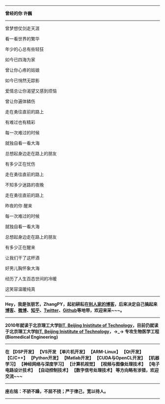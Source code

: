  -------
 **曾经的你 许巍**

  ---------------------------
  
 曾梦想仗剑走天涯 
 
 
 看一看世界的繁华 
 
 
 年少的心总有些轻狂 
 
 
 如今已四海为家 
 
 
 曾让你心疼的姑娘 
 
 
 如今已悄然无踪影 
 
 
 爱情总让你渴望又感到烦恼 
 
 
 曾让你遍体鳞伤 
 
 
 走在勇往直前的路上 
 


 有难过也有精彩
 
 
 每一次难过的时候 
 
 
 就独自看一看大海 
 
 
 总想起身边走在路上的朋友
 
 
 有多少正在忧伤 
 

 走在勇往直前的路上 
 
 
 不知多少迷路的夜晚 
 

 走在勇往直前的路上 
 

 昨夜的你 醒来 
 
 
 每一次难过的时候 
 
 
 就独自看一看大海 
 
 
 总想起身边走在路上的朋友
 
 
 有多少正在醒来 
 
 
 让我们干了这杯酒 
 
 
 好男儿胸怀象大海 
 
 
 经历了人生百态世间的冷暖 
 
 
 
 这笑容温暖纯真
 

 
 -------



**Hey，我是张朋艺，ZhangPY，起初耕耘在[别人家的博客](http://blog.csdn.net/lg1259156776)，后来决定自己搞起来[博客](https://zhangpy.club)、[微博](weibo.com/iamhuty)、[知乎](https://www.zhihu.com/people/ZhangPYi)、[Twitter](https://twitter.com/ZhangPYi/)、[Github](http://github.com/ZhangPYi)等地带，欢迎来采~~~。**
 
-------

**2010年就读于北京理工大学[BIT, Beijing Inistitute of Technology](http://www.bit.edu.cn/)，目前仍就读于北京理工大学[BIT, Beijing Inistitute of Technology](http://www.bit.edu.cn/)，→_→ 专攻生物医学工程(Biomedical Engineering)**

-------

**在 【DSP开发】 【VS开发 【单片机开发】 【ARM-Linux】 【Qt开发】 【C/C++】 【Python开发】 【Matlab开发】 【CUDA与OpenCL开发】 【机器学习】 【神经网络与深度学习】 【计算机视觉】 【视频与图像处理技术】 【电子电路设计技术】 【自动控制技术】 【数字信号处理技术】 等方向略有涉猎，欢迎交流~~~**

-------

**座右铭：不骄不躁，不屈不挠；严于律己，宽以待人。**

-------
